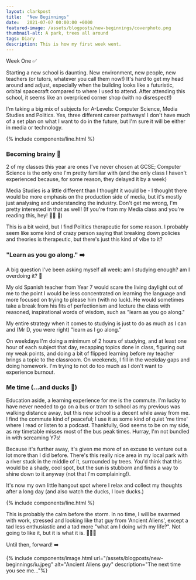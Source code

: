 ```yaml
---
layout: clarkpost
title:  "New Beginnings"
date:   2021-07-07 00:00:00 +0000
featured-image: /assets/blogposts/new-beginnings/coverphoto.png
thumbnail-alt: A park, trees all around
tags: Diary
description: This is how my first week went. 
---
```

Week One ✅

Starting a new school is daunting. New environment, new people, new teachers (or tutors, whatever you call them now!) It's hard to get my head around and adjust, especially when the building looks like a futuristic, orbital spacecraft compared to where I used to attend. After attending this school, it seems like an overpriced corner shop (with no disrespect!)

I'm taking a big mix of subjects for A-Levels: Computer Science, Media Studies and Politics. Yes, three different career pathways! I don't have much of a set plan on what I want to do in the future, but I'm sure it will be either in media or technology.

{% include components/line.html %}

### Becoming brainy 🧠


2 of my classes this year are ones I've never chosen at GCSE; Computer Science is the only one I'm pretty familiar with (and the only class I haven't experienced because, for some reason, they delayed it by a week)

Media Studies is a little different than I thought it would be - I thought there would be more emphasis on the production side of media, but it's mostly just analysing and understanding the industry. Don't get me wrong, I'm pretty interested in that as well! (If you're from my Media class and you're reading this, hey! 👋🏼 🥳)

This is a bit weird, but I find Politics therapeutic for some reason. I probably seem like some kind of crazy person saying that breaking down policies and theories is therapeutic, but there's just this kind of vibe to it?

### "Learn as you go along." ➡️

A big question I've been asking myself all week: am I studying enough? am I overdoing it? 🤔

My old Spanish teacher from Year 7 would scare the living daylight out of me to the point I would be less concentrated on learning the language and more focused on trying to please him (with no luck). He would sometimes take a break from his fits of perfectionism and lecture the class with reasoned, inspirational words of wisdom, such as "learn as you go along."

My entire strategy when it comes to studying is just to do as much as I can and (Mr D, you were right) "learn as I go along."

On weekdays I'm doing a minimum of 2 hours of studying, and at least one hour of each subject that day, recapping topics done in class, figuring out my weak points, and doing a bit of flipped learning before my teacher brings a topic to the classroom. On weekends, I fill in the weekday gaps and doing homework. I'm trying to not do too much as I don't want to experience burnout.

### Me time (...and ducks 🦆) 

Education aside, a learning experience for me is the commute. I'm lucky to have never needed to go on a bus or tram to school as my previous was walking distance away, but this new school is a decent while away from me. I find the commute kind of peaceful; I use it as some kind of quiet 'me time' where I read or listen to a podcast. Thankfully, God seems to be on my side, as my timetable misses most of the bus peak times. Hurray, I'm not bundled in with screaming Y7s!

Because it's further away, it's given me more of an excuse to venture out a lot more than I did before. There's this really nice area in my local park with a river stuck in the middle of it, surrounded by trees. You'd think that this would be a shady, cool spot, but the sun is stubborn and finds a way to shine down to it anyway (not that I'm complaining!).

It's now my own little hangout spot where I relax and collect my thoughts after a long day (and also watch the ducks, I love ducks.)


{% include components/line.html %}

This is probably the calm before the storm. In no time, I will be swarmed with work, stressed and looking like that guy from 'Ancient Aliens', except a tad less enthusiastic and a tad more "what am I doing with my life?". Not going to like it, but it is what it is. 🤷🏻‍♂️

Until then, forward! ➡️

{% include components/image.html url="/assets/blogposts/new-beginnings/iu.jpeg" alt="Ancient Aliens guy" description="The next time you see me..."%}